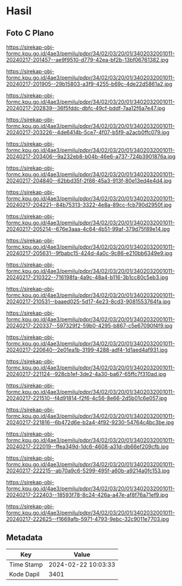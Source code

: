 # Hasil

## Foto C Plano

https://sirekap-obj-formc.kpu.go.id/4ae3/pemilu/pdpr/34/02/03/20/01/3402032001011-20240217-201457--ae9f9510-d779-42ea-bf2b-13bf06761382.jpg

https://sirekap-obj-formc.kpu.go.id/4ae3/pemilu/pdpr/34/02/03/20/01/3402032001011-20240217-201905--29b15803-a3f9-4255-b69c-4de22d5861a2.jpg

https://sirekap-obj-formc.kpu.go.id/4ae3/pemilu/pdpr/34/02/03/20/01/3402032001011-20240217-202839--36f5fddc-dbfc-49cf-bddf-7aa12f6a7e47.jpg

https://sirekap-obj-formc.kpu.go.id/4ae3/pemilu/pdpr/34/02/03/20/01/3402032001011-20240217-203226--4de6414b-5ce7-4f07-b5f9-a2acb0ffc079.jpg

https://sirekap-obj-formc.kpu.go.id/4ae3/pemilu/pdpr/34/02/03/20/01/3402032001011-20240217-203406--9a232eb8-b04b-46e6-a737-724b3901876a.jpg

https://sirekap-obj-formc.kpu.go.id/4ae3/pemilu/pdpr/34/02/03/20/01/3402032001011-20240217-204840--62bbd35f-2f88-45a3-913f-80e13ed4e4d4.jpg

https://sirekap-obj-formc.kpu.go.id/4ae3/pemilu/pdpr/34/02/03/20/01/3402032001011-20240217-204221--84b75313-3322-4e8a-89cc-fcb790d2950f.jpg

https://sirekap-obj-formc.kpu.go.id/4ae3/pemilu/pdpr/34/02/03/20/01/3402032001011-20240217-205214--676e3aaa-4c64-4b51-99af-379d75f89e14.jpg

https://sirekap-obj-formc.kpu.go.id/4ae3/pemilu/pdpr/34/02/03/20/01/3402032001011-20240217-205631--9fbabc15-424d-4a0c-9c86-e210bb6349e9.jpg

https://sirekap-obj-formc.kpu.go.id/4ae3/pemilu/pdpr/34/02/03/20/01/3402032001011-20240217-210322--716198fa-4a9c-48a4-b116-3b1cc80c5eb3.jpg

https://sirekap-obj-formc.kpu.go.id/4ae3/pemilu/pdpr/34/02/03/20/01/3402032001011-20240217-210531--baaed025-5d17-4e23-8cd3-9081553764fa.jpg

https://sirekap-obj-formc.kpu.go.id/4ae3/pemilu/pdpr/34/02/03/20/01/3402032001011-20240217-220337--597329f2-59b0-4295-b867-c5e67090f4f9.jpg

https://sirekap-obj-formc.kpu.go.id/4ae3/pemilu/pdpr/34/02/03/20/01/3402032001011-20240217-220640--2e01ea1b-3199-4288-adf4-1d1aed4af931.jpg

https://sirekap-obj-formc.kpu.go.id/4ae3/pemilu/pdpr/34/02/03/20/01/3402032001011-20240217-221124--928cb1ef-3de2-4a30-ba67-65ffc7f310ad.jpg

https://sirekap-obj-formc.kpu.go.id/4ae3/pemilu/pdpr/34/02/03/20/01/3402032001011-20240217-221510--f4d91814-f2f6-4c56-8e66-2d5b01c6e057.jpg

https://sirekap-obj-formc.kpu.go.id/4ae3/pemilu/pdpr/34/02/03/20/01/3402032001011-20240217-221816--6b472d6e-b2a4-4f92-9230-54764c4bc3be.jpg

https://sirekap-obj-formc.kpu.go.id/4ae3/pemilu/pdpr/34/02/03/20/01/3402032001011-20240217-222019--ffea349d-1dc6-4608-a31d-db66ef209cfb.jpg

https://sirekap-obj-formc.kpu.go.id/4ae3/pemilu/pdpr/34/02/03/20/01/3402032001011-20240217-222215--ab70a9c6-5299-495f-a60b-a9214a0fc153.jpg

https://sirekap-obj-formc.kpu.go.id/4ae3/pemilu/pdpr/34/02/03/20/01/3402032001011-20240217-222403--18593f78-8c24-426a-a47e-af8f76a71ef9.jpg

https://sirekap-obj-formc.kpu.go.id/4ae3/pemilu/pdpr/34/02/03/20/01/3402032001011-20240217-222625--f1669afb-5971-4793-9ebc-32c9011e7703.jpg


## Metadata

| Key        | Value               |
| ---------- | ------------------- |
| Time Stamp | 2024-02-22 10:03:33 |
| Kode Dapil | 3401                |



